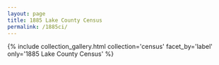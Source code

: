 ```yaml
---
layout: page
title: 1885 Lake County Census
permalink: /1885ci/
---
```


{% include collection_gallery.html collection='census' facet_by='label' only='1885 Lake County Census' %}
